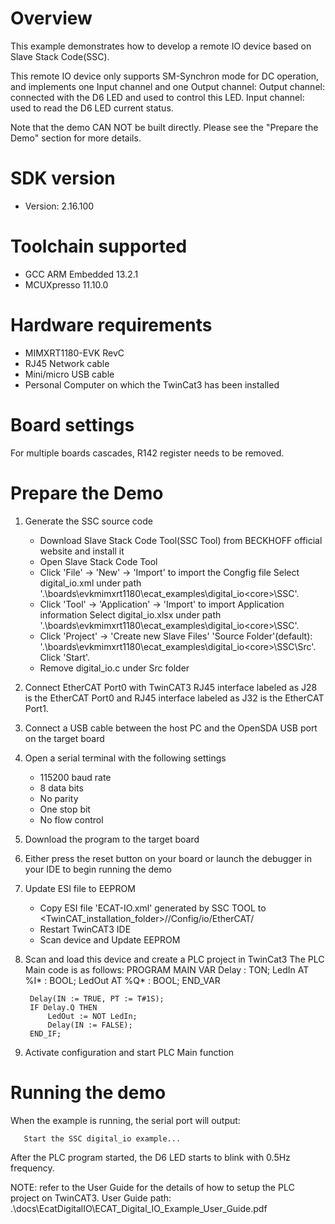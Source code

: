 Overview
========
This example demonstrates how to develop a remote IO device based on Slave Stack Code(SSC).

This remote IO device only supports SM-Synchron mode for DC operation, and implements one Input channel and one Output channel:
	Output channel: connected with the D6 LED and used to control this LED.
	Input channel: used to read the D6 LED current status. 

Note that the demo CAN NOT be built directly. Please see the "Prepare the Demo" section for more details.


SDK version
===========
- Version: 2.16.100

Toolchain supported
===================
- GCC ARM Embedded  13.2.1
- MCUXpresso  11.10.0

Hardware requirements
=====================
- MIMXRT1180-EVK RevC
- RJ45 Network cable
- Mini/micro USB cable
- Personal Computer on which the TwinCat3 has been installed

Board settings
==============
For multiple boards cascades, R142 register needs to be removed.

Prepare the Demo
================
1. Generate the SSC source code
	- Download Slave Stack Code Tool(SSC Tool) from BECKHOFF official website and install it
	- Open Slave Stack Code Tool
	- Click 'File' -> 'New' -> 'Import' to import the Congfig file
		Select digital_io.xml under path '.\boards\evkmimxrt1180\ecat_examples\digital_io\<core>\SSC'.
	- Click 'Tool' -> 'Application' -> 'Import' to import Application information
		Select digital_io.xlsx under path '.\boards\evkmimxrt1180\ecat_examples\digital_io\<core>\SSC'.
	- Click 'Project' -> 'Create new Slave Files'
		'Source Folder'(default): '.\boards\evkmimxrt1180\ecat_examples\digital_io\<core>\SSC\Src'.
		Click 'Start'.
	- Remove digital_io.c under Src folder
	
2. Connect EtherCAT Port0 with TwinCAT3
	RJ45 interface labeled as J28 is the EtherCAT Port0 and RJ45 interface labeled as J32 is the EtherCAT Port1.

3. Connect a USB cable between the host PC and the OpenSDA USB port on the target board

4. Open a serial terminal with the following settings
	- 115200 baud rate
	- 8 data bits
 	- No parity
	- One stop bit
	- No flow control

5. Download the program to the target board

6. Either press the reset button on your board or launch the debugger in your IDE to begin running the demo

7. Update ESI file to EEPROM
	- Copy ESI file 'ECAT-IO.xml' generated by SSC TOOL to <TwinCAT_installation_folder>/<Version>/Config/io/EtherCAT/
	- Restart TwinCAT3 IDE
	- Scan device and Update EEPROM

8. Scan and load this device and create a PLC project in TwinCat3
	The PLC Main code is as follows:
		PROGRAM MAIN
		VAR 
			Delay : TON;
			LedIn AT %I* : BOOL; 
			LedOut AT %Q* : BOOL;
		END_VAR
		
		Delay(IN := TRUE, PT := T#1S);
		IF Delay.Q THEN
			LedOut := NOT LedIn;
			Delay(IN := FALSE);
		END_IF;
		
9. Activate configuration and start PLC Main function

Running the demo
================
When the example is running, the serial port will output:

       Start the SSC digital_io example...

After the PLC program started, the D6 LED starts to blink with 0.5Hz frequency.

NOTE: refer to the User Guide for the details of how to setup the PLC project on TwinCAT3.
	  User Guide path: .\docs\EcatDigitalIO\ECAT_Digital_IO_Example_User_Guide.pdf
